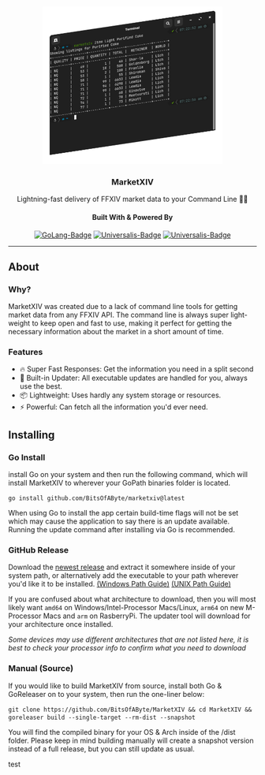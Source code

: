 <div align="center">

<img src = ".assets/cli-example.png" alt="MarketXIV Terminal Example" height="320"/>

### MarketXIV
Lightning-fast delivery of FFXIV market data to your Command Line 🚀🔥

#### Built With & Powered By
[![GoLang-Badge](https://img.shields.io/badge/GoLang-00ADD8?style=for-the-badge&logo=go&logoColor=white)](https://go.dev/)
[![Universalis-Badge](https://img.shields.io/badge/Universalis-orange?style=for-the-badge&logo=swagger&logoColor=white)](https://universalis.app)
[![Universalis-Badge](https://img.shields.io/badge/XIVAPI-purple?style=for-the-badge&logo=swagger&logoColor=white)](https://xivapi.com)

</div>

---

## About
### Why?
MarketXIV was created due to a lack of command line tools for getting market data from any FFXIV API. The command line is always super light-weight to keep open and fast to use, making it perfect for getting the necessary information about the market in a short amount of time.

### Features
- 🔥 Super Fast Responses: Get the information you need in a split second
- 🔧 Built-in Updater: All executable updates are handled for you, always use the best.
- 📦 Lightweight: Uses hardly any system storage or resources.
- ⚡ Powerful: Can fetch all the information you'd ever need.

## Installing
### Go Install
install Go on your system and then run the following command, which will install MarketXIV to wherever your GoPath binaries folder is located.
```
go install github.com/BitsOfAByte/marketxiv@latest 
```

When using Go to install the app certain build-time flags will not be set which may cause the application to say there is an update available. Running the update command after installing via Go is recommended. 

### GitHub Release
Download the [newest release](https://github.com/BitsOfAByte/MarketXIV/releases/latest) and extract it somewhere inside of your system path, or alternatively add the executable to your path wherever you'd like it to be installed. [(Windows Path Guide)](https://www.maketecheasier.com/what-is-the-windows-path/) [(UNIX Path Guide)](https://www.computerhope.com/issues/ch001647.htm)

If you are confused about what architecture to download, then you will most likely want `amd64` on Windows/Intel-Processor Macs/Linux, `arm64` on new M-Processor Macs and `arm` on RasberryPi. The updater tool will download for your architecture once installed. 

*Some devices may use different architectures that are not listed here, it is best to check your processor info to confirm what you need to download*

### Manual (Source)
If you would like to build MarketXIV from source, install both Go & GoReleaser on to your system, then run the one-liner below:
```
git clone https://github.com/BitsOfAByte/MarketXIV && cd MarketXIV && goreleaser build --single-target --rm-dist --snapshot
```
You will find the compiled binary for your OS & Arch inside of the /dist folder. Please keep in mind building manually will create a snapshot version instead of a full release, but you can still update as usual. 

test
